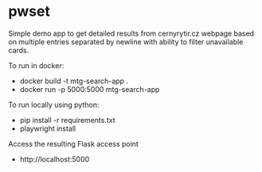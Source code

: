 # pwset
Simple demo app to get detailed results from cernyrytir.cz webpage based on multiple entries separated by newline with ability to filter unavailable cards.

To run in docker:
- docker build -t mtg-search-app .
- docker run -p 5000:5000 mtg-search-app

To run locally using python:
- pip install -r requirements.txt
- playwright install

Access the resulting Flask access point
- http://localhost:5000

